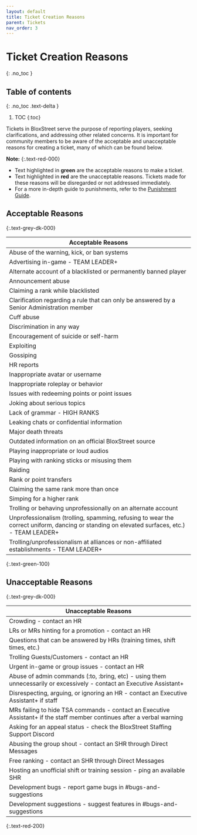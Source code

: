 ```yaml
---
layout: default
title: Ticket Creation Reasons
parent: Tickets
nav_order: 3
---
```


# Ticket Creation Reasons
{: .no_toc }

## Table of contents
{: .no_toc .text-delta }

1. TOC
{:toc}

Tickets in BloxStreet serve the purpose of reporting players, seeking clarifications, and addressing other related concerns. It is important for community members to be aware of the acceptable and unacceptable reasons for creating a ticket, many of which can be found below.

**Note:**
{:.text-red-000} 
- Text highlighted in **green** are the acceptable reasons to make a ticket.
- Text highlighted in **red** are the unacceptable reasons. Tickets made for these reasons will be disregarded or not addressed immediately.
- For a more in-depth guide to punishments, refer to the [Punishment Guide](https://support.bloxstreet.store/guides/punishment-guide.html).

## Acceptable Reasons
{:.text-grey-dk-000}

| Acceptable Reasons | 
| ------ | 
| Abuse of the warning, kick, or ban systems | 
| Advertising in-game - TEAM LEADER+ |
| Alternate account of a blacklisted or permanently banned player |
| Announcement abuse | 
| Claiming a rank while blacklisted |
| Clarification regarding a rule that can only be answered by a Senior Administration member |
| Cuff abuse | 
| Discrimination in any way |
| Encouragement of suicide or self-harm |
| Exploiting | 
| Gossiping |
| HR reports |
| Inappropriate avatar or username | 
| Inappropriate roleplay or behavior | 
| Issues with redeeming points or point issues |
| Joking about serious topics | 
| Lack of grammar - HIGH RANKS | 
| Leaking chats or confidential information |
| Major death threats | 
| Outdated information on an official BloxStreet source |
| Playing inappropriate or loud audios | 
| Playing with ranking sticks or misusing them | 
| Raiding |
| Rank or point transfers | 
| Claiming the same rank more than once |
| Simping for a higher rank | 
| Trolling or behaving unprofessionally on an alternate account |
| Unprofessionalism (trolling, spamming, refusing to wear the correct uniform, dancing or standing on elevated surfaces, etc.) - TEAM LEADER+ |
| Trolling/unprofessionalism at alliances or non-affiliated establishments - TEAM LEADER+ | 
{:.text-green-100} 

## Unacceptable Reasons 
{:.text-grey-dk-000}

| Unacceptable Reasons | 
| ------ |
| Crowding - contact an HR |
| LRs or MRs hinting for a promotion - contact an HR | 
| Questions that can be answered by HRs (training times, shift times, etc.) | 
| Trolling Guests/Customers - contact an HR |
| Urgent in-game or group issues - contact an HR | 
| Abuse of admin commands (:to, :bring, etc) - using them unnecessarily or excessively - contact an Executive Assistant+ |
| Disrespecting, arguing, or ignoring an HR - contact an Executive Assistant+ if staff |
| MRs failing to hide TSA commands - contact an Executive Assistant+ if the staff member continues after a verbal warning | 
| Asking for an appeal status - check the BloxStreet Staffing Support Discord | 
| Abusing the group shout - contact an SHR through Direct Messages |
| Free ranking - contact an SHR through Direct Messages |
| Hosting an unofficial shift or training session - ping an available SHR |
| Development bugs - report game bugs in #bugs-and-suggestions |
| Development suggestions - suggest features in #bugs-and-suggestions |
{:.text-red-200} 
